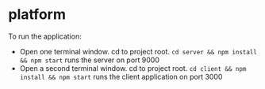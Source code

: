 # platform
To run the application:
 - Open one terminal window. cd to project root. `cd server && npm install && npm start` runs the server on port 9000
 - Open a second terminal window. cd to project root. `cd client && npm install && npm start` runs the client application on port 3000